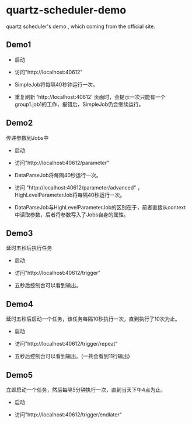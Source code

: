 # quartz-scheduler-demo
quartz scheduler's demo , which coming from the official site.

## Demo1

*  启动

*  访问"http://localhost:40612"

*  SimpleJob将每隔40秒钟运行一次。

*  重复刷新 'http://localhost:40612' 页面时，会提示一次只能有一个group1.job1的工作，报错后，SimpleJob仍会继续运行。

## Demo2

传递参数到Jobs中

* 启动

* 访问"http://localhost:40612/parameter"

* DataParseJob将每隔40秒运行一次。

* 访问 "http://localhost:40612/parameter/advanced" ，HighLevelParameterJob将每隔40秒运行一次。

* DataParseJob与HighLevelParameterJob的区别在于，前者直接从context中读取参数，后者将参数写入了Jobs自身的属性。

## Demo3

延时五秒后执行任务

* 启动

* 访问"http://localhost:40612/trigger"

* 五秒后控制台可以看到输出。

## Demo4 

延时五秒后启动一个任务，该任务每隔10秒执行一次，直到执行了10次为止。

* 启动

* 访问"http://localhost:40612/trigger/repeat"

* 五秒后控制台可以看到输出。(一共会看到11行输出)

## Demo5 

立即启动一个任务，然后每隔5分钟执行一次，直到当天下午4点为止。

* 启动

* 访问"http://localhost:40612/trigger/endlater"


